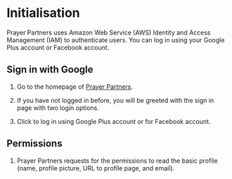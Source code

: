 # Initialisation

Prayer Partners uses Amazon Web Service (AWS) Identity and Access Management (IAM) to authenticate users. You can log in using your Google Plus account or Facebook account.

## Sign in with Google

1. Go to the homepage of [Prayer Partners](../).

2. If you have not logged in before, you will be greeted with the sign in page with two login options.

3. Click <i class="fa fa-google-plus-official" style="font-size: 200%"></i> to log in using Google Plus account or <i class="fa fa-facebook-official" style="font-size: 200%"></i> for Facebook account. 

## Permissions

1. Prayer Partners requests for the permissions to read the basic profile (name, profile picture, URL to profile page, and email).